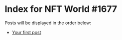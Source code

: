 # Index for NFT World #1677
Posts will be displayed in the order below:

- [Your first post](./001-first.md)

